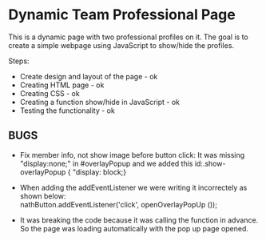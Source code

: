 # Dynamic Team Professional Page

This is a dynamic page with two professional profiles on it. 
The goal is to create a simple webpage using JavaScript to show/hide the profiles. 

Steps:

- Create design and layout of the page - ok
- Creating HTML page - ok
- Creating CSS - ok
- Creating a function show/hide in JavaScript - ok
- Testing the functionality - ok 

## BUGS 
- Fix member info, not show image before button click: 
    It was missing "display:none;" in #overlayPopup and we added this id:.show-overlayPopup { "display: block;}

- When adding the addEventListener we were writing it incorrectely as shown below:   
      nathButton.addEventListener('click', openOverlayPopUp ());

- It was breaking the code because it was calling the function in advance.
So the page was loading automatically with the pop up page opened.


